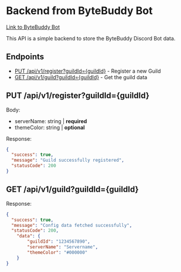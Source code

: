 # Backend from ByteBuddy Bot
[Link to ByteBuddy Bot](https://github.com/luka-lta/bytebuddy_bot)

This API is a simple backend to store the ByteBuddy Discord Bot data. 

## Endpoints
- [PUT /api/v1/register?guildId={guildId}](#put-apiv1registerguildidguildid) - Register a new Guild
- [GET /api/v1/guild?guildId={guildId}](#get-apiv1guildguildidguildid) - Get the guild data

## PUT /api/v1/register?guildId={guildId}
Body:
- serverName: string | **required**
- themeColor: string | **optional**

Response:
````json
{
  "success": true,
  "message": "Guild successfully registered",
  "statusCode": 200
}
````

## GET /api/v1/guild?guildId={guildId}
Response:
````json
{
  "success": true,
  "message": "Config data fetched successfully",
  "statusCode": 200,
    "data": {
        "guildId": "1234567890",
        "serverName": "Servername",
        "themeColor": "#000000"
    }
}
````